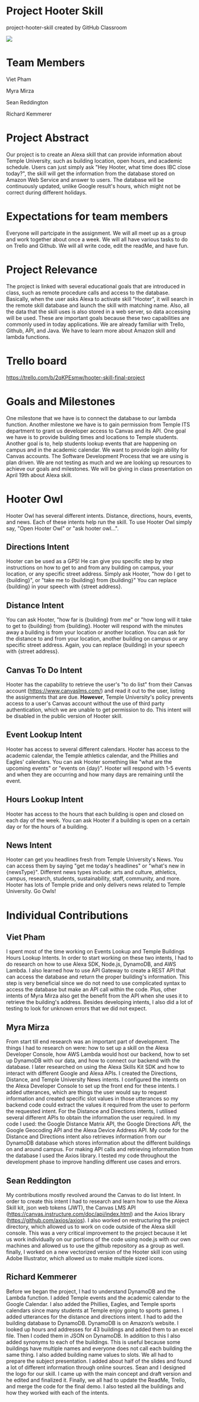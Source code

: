 # Project Hooter Skill
project-hooter-skill created by GitHub Classroom

![](https://github.com/TempleS19CIS3296-02/project-hooter-skill/blob/master/icons/icon_solid_108.png)

# Team Members

Viet Pham

Myra Mirza

Sean Reddington

Richard Kemmerer

# Project Abstract
Our project is to create an Alexa skill that can provide information about Temple University, such as building location, open hours, and academic schedule. Users can just simply ask "Hey Hooter, what time does IBC close today?", the skill will get the information from the database stored on Amazon Web Service and answer to users. The database will be continuously updated, unlike Google result's hours, which might not be correct during different holidays.

# Expectations for team members
Everyone will partcipate in the assignment. We will all meet up as a group and work together about once a week. We will all have various tasks to do on Trello and Github. We will all write code, edit the readMe, and have fun.

# Project Relevance
The project is linked with several educational goals that are introduced in class, such as remote procedure calls and access to the database. Basically, when the user asks Alexa to activate skill "Hooter", it will search in the remote skill database and launch the skill with matching name. Also, all the data that the skill uses is also stored in a web server, so data accessing will be used. These are important goals because these two capabilities are commonly used in today applications.
We are already familiar with Trello, Github, API, and Java. We have to learn more about Amazon skill and lambda functions.

# Trello board
https://trello.com/b/2qKPEsmw/hooter-skill-final-project

# Goals and Milestones
One milestone that we have is to connect the database to our lambda function. Another milestone we have is to gain permission from Temple ITS department to grant us developer access to Canvas and its API. One goal we have is to provide building times and locations to Temple students. Another goal is to, help students lookup events that are happening on campus and in the academic calendar. We want to provide login ability for Canvas accounts.
The Software Development Process that we are using is plan driven. We are not testing as much and we are looking up resources to achieve our goals and milestones. We will be giving in class presentation on April 19th about Alexa skill.

# Hooter Owl
Hooter Owl has several different intents. Distance, directions, hours, events, and news. Each of these intents help run the skill. To use Hooter Owl simply say, "Open Hooter Owl" or "ask hooter owl...". 

## Directions Intent
Hooter can be used as a GPS! He can give you specific step by step instructions on how to get to and from any building on campus, your location, or any specific street address. Simply ask Hooter, "how do I get to {building}", or "take me to {building} from {building}" You can replace {building} in your speech with {street address}.

## Distance Intent
You can ask Hooter, "how far is {building} from me" or "how long will it take to get to {building} from {building}. Hooter will respond with the minutes away a building is from your location or another location. You can ask for the distance to and from your location, another building on campus or any specific street address. Again, you can replace {building} in your speech with {street address}.

## Canvas To Do Intent
Hooter has the capability to retrieve the user's "to do list" from their Canvas account (https://www.canvaslms.com/) and read it out to the user, listing the assignments that are due. __However__, Temple University's policy prevents access to a user's Canvas account without the use of third party authentication, which we are unable to get permission to do. This intent will be disabled in the public version of Hooter skill.

## Event Lookup Intent
Hooter has access to several different calendars. Hooter has access to the academic calendar, the Temple athletics calendar, and the Phillies and Eagles' calendars. You can ask Hooter something like "what are the upcoming events" or "events on {day}". Hooter will respond with 1-5 events and when they are occurring and how many days are remaining until the event. 

## Hours Lookup Intent
Hooter has access to the hours that each building is open and closed on each day of the week. You can ask Hooter if a building is open on a certain day or for the hours of a building.

## News Intent
Hooter can get you headlines fresh from Temple University's News. You can access them by saying "get me today's headlines" or "what's new in {newsType}". Different news types include: arts and culture, athletics, campus, research, students, sustainability, staff, community, and more. Hooter has lots of Temple pride and only delivers news related to Temple University. Go Owls!

# Individual Contributions

## Viet Pham
I spent most of the time working on Events Lookup and Temple Buildings Hours Lookup Intents. In order to start working on these two intents, I had to do research on how to use Alexa SDK, Node.js, DynamoDB, and AWS Lambda. I also learned how to use API Gateway to create a REST API that can access the database and return the proper building's information. This step is very beneficial since we do not need to use complicated syntax to access the database but make an API call within the code. Plus, other intents of Myra Mirza also get the benefit from the API when she uses it to retrieve the building's address. Besides developing intents, I also did a lot of testing to look for unknown errors that we did not expect.  

## Myra Mirza
From start till end research was an important part of development. The things I had to research on were: how to set up a skill on the Alexa Developer Console, how AWS Lambda would host our backend, how to set up DynamoDB with our data, and how to connect our backend with the database. I later researched on using the Alexa Skills Kit SDK and how to interact with different Google and Alexa APIs. I created the Directions, Distance, and Temple University News intents. I configured the intents on the Alexa Developer Console to set up the front end for these intents. I added utterances, which are things the user would say to request information and created specific slot values in those utterances so my backend code could extract the values it required from the user to perform the requested intent. For the Distance and Directions intents, I utilised several different APIs to obtain the information the user required. In my code I used: the Google Distance Matrix API, the Google Directions API, the Google Geocoding API and the Alexa Device Address API. My code for the Distance and Directions intent also retrieves information from our DynamoDB database which stores information about the different buildings on and around campus. For making API calls and retrieving information from the database I used the Axios library. I tested my code throughout the development phase to improve handling different use cases and errors. 


## Sean Reddington
My contributions mostly revolved around the Canvas to do list Intent. In order to create this intent I had to research and learn how to use the Alexa Skill kit, json web tokens (JWT), the Canvas LMS API (https://canvas.instructure.com/doc/api/index.html) and the Axios library (https://github.com/axios/axios). I also worked on restructuring the project directory, which allowed us to work on code outside of the Alexa skill console. This was a very critical improvement to the project because it let us work individually on our portions of the code using node.js with our own machines and allowed us to use the github repository as a group as well. finally, I worked on a new vectorized version of the Hooter skill icon using Adobe Illustrator, which allowed us to make multiple sized icons.

## Richard Kemmerer
Before we began the project, I had to understand DynamoDB and the Lambda function. I added Temple events and the academic calendar to the Google Calendar. I also added the Phillies, Eagles, and Temple sports calendars since many students at Temple enjoy going to sports games. I added utterances for the distance and directions intent. I had to add the building database to DynamoDB. DynamoDB is on Amazon’s website. I looked up hours and addresses for 43 buildings and added them to an excel file. Then I coded them in JSON on DynamoDB. In addition to this I also added synonyms to each of the buildings. This is useful because some buildings have multiple names and everyone does not call each building the same thing. I also added building name values to slots. We all had to prepare the subject presentation. I added about half of the slides and found a lot of different information through online sources. Sean and I designed the logo for our skill. I came up with the main concept and draft version and he edited and finalized it. Finally, we all had to update the ReadMe, Trello, and merge the code for the final demo. I also tested all the buildings and how they worked with each of the intents.
